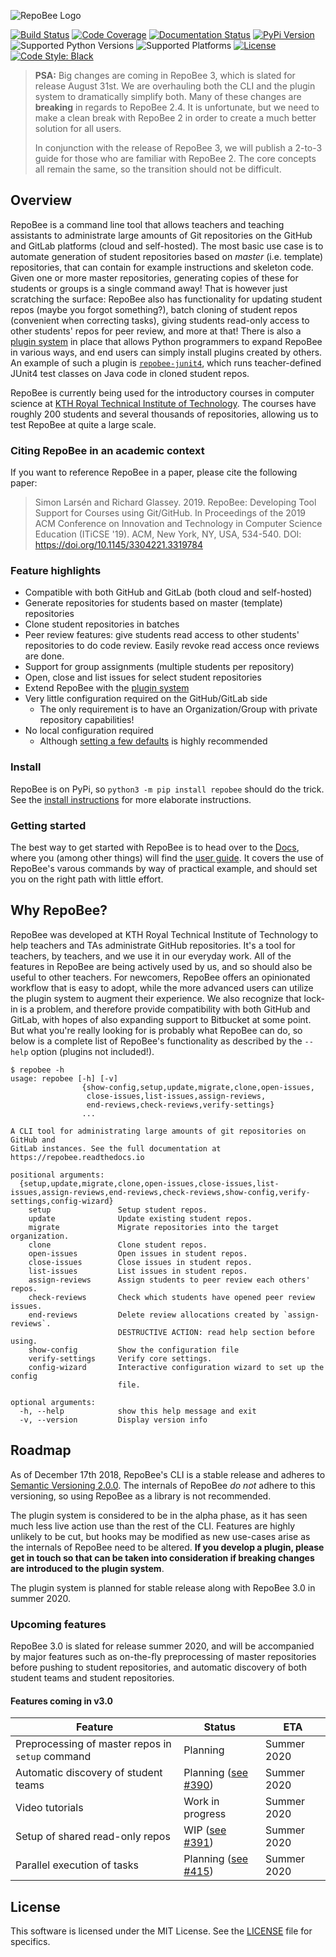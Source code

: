 ![RepoBee Logo](docs/images/RepoBee_large-black.png)

[![Build Status](https://travis-ci.com/repobee/repobee.svg)](https://travis-ci.com/repobee/repobee)
[![Code Coverage](https://codecov.io/gh/repobee/repobee/branch/master/graph/badge.svg)](https://codecov.io/gh/repobee/repobee)
[![Documentation Status](https://readthedocs.org/projects/repobee/badge/?version=stable)](http://repobee.readthedocs.io/en/stable/)
[![PyPi Version](https://badge.fury.io/py/repobee.svg)](https://badge.fury.io/py/repobee)
![Supported Python Versions](https://img.shields.io/badge/python-3.6%2C%203.7%2C%203.8-blue.svg)
![Supported Platforms](https://img.shields.io/badge/platforms-Linux%2C%20macOS-blue.svg)
[![License](https://img.shields.io/badge/license-MIT-blue.svg)](LICENSE)
[![Code Style: Black](https://img.shields.io/badge/code%20style-black-000000.svg)](https://github.com/ambv/black)

> **PSA:** Big changes are coming in RepoBee 3, which is slated for release
> August 31st. We are overhauling both the CLI and the plugin system to
> dramatically simplify both. Many of these changes are **breaking** in regards
> to RepoBee 2.4. It is unfortunate, but we need to make a clean break with
> RepoBee 2 in order to create a much better solution for all users.
>
> In conjunction with the release of RepoBee 3, we will publish a 2-to-3 guide
> for those who are familiar with RepoBee 2. The core concepts all remain the
> same, so the transition should not be difficult.

## Overview
RepoBee is a command line tool that allows teachers and teaching assistants
to administrate large amounts of Git repositories on the GitHub and GitLab
platforms (cloud and self-hosted). The most basic use case is to automate
generation of student repositories based on _master_ (i.e. template)
repositories, that can contain for example instructions and skeleton code. Given
one or more master repositories, generating copies of these for students or
groups is a single command away! That is however just scratching the surface:
RepoBee also has functionality for updating student repos (maybe you forgot
something?), batch cloning of student repos (convenient when correcting tasks),
giving students read-only access to other students' repos for peer review, and
more at that! There is also a [plugin
system](https://github.com/repobee/repobee-plug) in place that allows Python
programmers to expand RepoBee in various ways, and end users can simply install
plugins created by others. An example of such a plugin is
[`repobee-junit4`](https://github.com/repobee/repobee-junit4), which runs
teacher-defined JUnit4 test classes on Java code in cloned student repos.

RepoBee is currently being used for the introductory courses in computer science at
[KTH Royal Technical Institute of Technology](https://www.kth.se/en/eecs). The
courses have roughly 200 students and several thousands of repositories,
allowing us to test RepoBee at quite a large scale.

### Citing RepoBee in an academic context
If you want to reference RepoBee in a paper, please cite the following paper:

> Simon Larsén and Richard Glassey. 2019. RepoBee: Developing Tool Support for
> Courses using Git/GitHub. In Proceedings of the 2019 ACM Conference on
> Innovation and Technology in Computer Science Education (ITiCSE '19). ACM,
> New York, NY, USA, 534-540. DOI: https://doi.org/10.1145/3304221.3319784

### Feature highlights
* Compatible with both GitHub and GitLab (both cloud and self-hosted)
* Generate repositories for students based on master (template) repositories
* Clone student repositories in batches
* Peer review features: give students read access to other students'
  repositories to do code review. Easily revoke read access once reviews are
  done.
* Support for group assignments (multiple students per repository)
* Open, close and list issues for select student repositories
* Extend RepoBee with the
  [plugin system](https://repobee.readthedocs.io/en/stable/plugins.html)
* Very little configuration required on the GitHub/GitLab side
    - The only requirement is to have an Organization/Group with private repository
      capabilities!
* No local configuration required
    - Although [setting a few defaults](https://repobee.readthedocs.io/en/stable/configuration.html#configuration)
      is highly recommended

### Install
RepoBee is on PyPi, so `python3 -m pip install repobee` should do the trick. See the
[install instructions](https://repobee.readthedocs.io/en/stable/install.html)
for more elaborate instructions.

### Getting started
The best way to get started with RepoBee is to head over to the
[Docs](https://repobee.readthedocs.io/en/stable/), where you (among other
things) will find the
[user guide](https://repobee.readthedocs.io/en/stable/userguide.html).
It covers the use of RepoBee's varous commands by way of practical example,
and should set you on the right path with little effort.

## Why RepoBee?
RepoBee was developed at KTH Royal Technical Institute of Technology to help
teachers and TAs administrate GitHub repositories. It's a tool for teachers, by
teachers, and we use it in our everyday work. All of the features in RepoBee
are being actively used by us, and so should also be useful to other teachers.
For newcomers, RepoBee offers an opinionated workflow that is easy to adopt,
while the more advanced users can utilize the plugin system to augment their
experience. We also recognize that lock-in is a problem, and therefore provide
compatibility with both GitHub and GitLab, with hopes of also expanding support
to Bitbucket at some point. But what you're really looking for is probably what
RepoBee can do, so below is a complete list of RepoBee's functionality as
described by the `--help` option (plugins not included!).

```
$ repobee -h
usage: repobee [-h] [-v]
                {show-config,setup,update,migrate,clone,open-issues,
                 close-issues,list-issues,assign-reviews,
                 end-reviews,check-reviews,verify-settings}
                ...

A CLI tool for administrating large amounts of git repositories on GitHub and
GitLab instances. See the full documentation at https://repobee.readthedocs.io

positional arguments:
  {setup,update,migrate,clone,open-issues,close-issues,list-issues,assign-reviews,end-reviews,check-reviews,show-config,verify-settings,config-wizard}
    setup               Setup student repos.
    update              Update existing student repos.
    migrate             Migrate repositories into the target organization.
    clone               Clone student repos.
    open-issues         Open issues in student repos.
    close-issues        Close issues in student repos.
    list-issues         List issues in student repos.
    assign-reviews      Assign students to peer review each others' repos.
    check-reviews       Check which students have opened peer review issues.
    end-reviews         Delete review allocations created by `assign-reviews`.
                        DESTRUCTIVE ACTION: read help section before using.
    show-config         Show the configuration file
    verify-settings     Verify core settings.
    config-wizard       Interactive configuration wizard to set up the config
                        file.

optional arguments:
  -h, --help            show this help message and exit
  -v, --version         Display version info
```

## Roadmap
As of December 17th 2018, RepoBee's CLI is a stable release and adheres to
[Semantic Versioning 2.0.0](https://semver.org/spec/v2.0.0.html). The internals
of RepoBee _do not_ adhere to this versioning, so using RepoBee as a library
is not recommended.

The plugin system is considered to be in the alpha phase, as it has seen much
less live action use than the rest of the CLI. Features are highly unlikely to
be cut, but hooks may be modified as new use-cases arise as the internals of
RepoBee need to be altered. **If you develop a plugin, please get in touch so
that can be taken into consideration if breaking changes are introduced to the
plugin system**.

The plugin system is planned for stable release along with RepoBee 3.0 in
summer 2020.

### Upcoming features
RepoBee 3.0 is slated for release summer 2020, and will be accompanied by major
features such as on-the-fly preprocessing of master repositories before pushing
to student repositories, and automatic discovery of both student teams and
student repositories.

#### Features coming in v3.0
| Feature                                          | Status                                                               | ETA         |
| -------                                          | ------                                                               | ---         |
| Preprocessing of master repos in `setup` command | Planning                                                             | Summer 2020 |
| Automatic discovery of student teams             | Planning ([see #390](https://github.com/repobee/repobee/issues/390)) | Summer 2020 |
| Video tutorials                                  | Work in progress                                                     | Summer 2020 |
| Setup of shared read-only repos                  | WIP ([see #391](https://github.com/repobee/repobee/issues/391))      | Summer 2020 |
| Parallel execution of tasks                      | Planning ([see #415](https://github.com/repobee/repobee/issues/415)) | Summer 2020 |

## License
This software is licensed under the MIT License. See the [LICENSE](LICENSE)
file for specifics.
